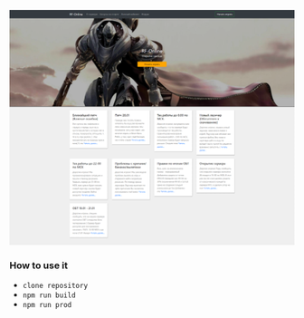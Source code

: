 ![Screenshot](/screen.png?raw=true "Screenshot")

### How to use it

* `clone repository`
* `npm run build`
* `npm run prod`